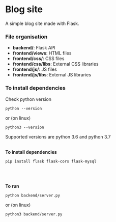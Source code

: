 # Blog site

A simple blog site made with Flask.

### File organisation

<ul>
 	<li>
 		<b>backend/</b>: Flask API
 	</li>
	<li>
 		<b>frontend/views</b>: HTML files
	</li>
  <li>
		<b>frontend/css/</b>: CSS files
	</li>
	<li>
		<b>frontend/css/libs</b>: External CSS libraries
	</li>
	<li>
		<b>frontend/js/</b>: JS files
	</li>
	<li>
		<b>frontend/js/libs</b>: External JS libraries
	</li>
</ul>

### To install dependencies

Check python version <br>
```
python --version  
```
or (on linux)
```
python3 --version               
```
Supported versions are python 3.6 and python 3.7
<br> 
<br>


<b>To install dependencies</b> <br>

```
pip install flask flask-cors flask-mysql
```
<br>
<br>

<b> To run </b>
```
python backend/server.py
```
or (on linux)
```
python3 backend/server.py
```
